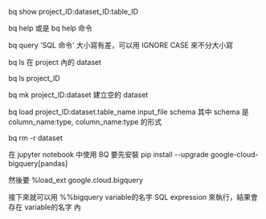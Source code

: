 bq show project_ID:dataset_ID:table_ID

bq help 或是 bq help 命令

bq query 'SQL 命令' 大小寫有差，可以用 IGNORE CASE 來不分大小寫

bq ls 在 project 內的 dataset

bq ls project_ID

bq mk project_ID:dataset 建立空的 dataset

bq load project_ID:dataset.table_name input_file schema 其中 schema 是 column_name:type, column_name:type 的形式

bq rm -r dataset

在 jupyter notebook 中使用 BQ 要先安裝 pip install --upgrade google-cloud-bigquery[pandas]

然後要 %load_ext google.cloud.bigquery

接下來就可以用 %%bigquery variable的名字 SQL expression 來執行，結果會存在 variable的名字 內
